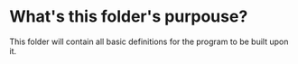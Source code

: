 ﻿# What's this folder's purpouse?
This folder will contain all basic definitions for the program to be built upon it.